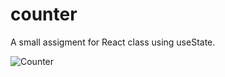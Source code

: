 # counter

A small assigment for React class using useState.


![Counter](https://user-images.githubusercontent.com/112859791/209963950-062f7f7b-6f54-463c-9645-08875350878d.png)
